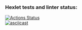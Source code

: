 ### Hexlet tests and linter status:
[![Actions Status](https://github.com/vera-bashnyak/frontend-project-46/actions/workflows/hexlet-check.yml/badge.svg)](https://github.com/vera-bashnyak/frontend-project-46/actions)<br>
[![asciicast](https://asciinema.org/a/674371.svg)](https://asciinema.org/a/674371)
